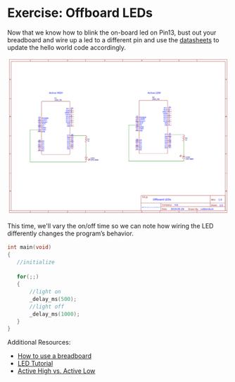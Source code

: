 # Exercise: Offboard LEDs

Now that we know how to blink the on-board led on Pin13, bust out your breadboard and wire up a led to a different pin and use the [datasheets](./README.md#Datasheets) to update the hello world code accordingly.

[![](./img/Schematic_LEDs_Active_Low_Active_High.png)](./img/Schematic_LEDs_Active_Low_Active_High.png)

This time, we'll vary the on/off time so we can note how wiring the LED differently changes the program’s behavior.

```c
int main(void)
{
   //initialize

   for(;;)
   {
       //light on
       _delay_ms(500);
       //light off
       _delay_ms(1000);
   }
}
```

Additional Resources:
- [How to use a breadboard](https://learn.sparkfun.com/tutorials/how-to-use-a-breadboard/all)
- [LED Tutorial](https://learn.sparkfun.com/tutorials/activity-guide-for-sparkfun-tinker-kit/circuit-1-blink-an-led)
- [Active High vs. Active Low](https://learn.sparkfun.com/tutorials/logic-levels/all#active-low-and-active-high)